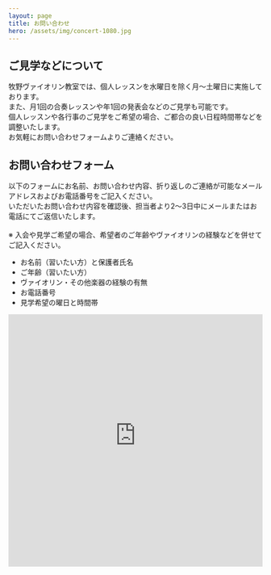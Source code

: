```yaml
---
layout: page
title: お問い合わせ
hero: /assets/img/concert-1080.jpg
---
```


<div class="container">
    <div class="row">
        <div class="col-md-6">
            <h2>ご見学などについて</h2>
            <p>牧野ヴァイオリン教室では、個人レッスンを水曜日を除く月～土曜日に実施しております。<br>
            また、月1回の合奏レッスンや年1回の発表会などのご見学も可能です。<br>
            個人レッスンや各行事のご見学をご希望の場合、ご都合の良い日程時間帯などを調整いたします。<br>
            お気軽にお問い合わせフォームよりご連絡ください。</p>
        </div>
        <div class="col-md-6">
            <h2>お問い合わせフォーム</h2>
            <p>以下のフォームにお名前、お問い合わせ内容、折り返しのご連絡が可能なメールアドレスおよびお電話番号をご記入ください。<br>
            いただいたお問い合わせ内容を確認後、担当者より2～3日中にメールまたはお電話にてご返信いたします。<br>
            <br>
            ※ 入会や見学ご希望の場合、希望者のご年齢やヴァイオリンの経験などを併せてご記入ください。<br>
            <ul>
              <li>お名前（習いたい方）と保護者氏名</li>
              <li>ご年齢（習いたい方）</li>
              <li>ヴァイオリン・その他楽器の経験の有無</li>
              <li>お電話番号</li>
              <li>見学希望の曜日と時間帯</li>
            </ul>
            </p>
            <script type="text/javascript" src="https://s3.amazonaws.com/assets.freshdesk.com/widget/freshwidget.js"></script>
            <style type="text/css" media="screen, projection">
                @import url(https://s3.amazonaws.com/assets.freshdesk.com/widget/freshwidget.css); 
            </style> 
            <iframe title="Feedback Form" class="freshwidget-embedded-form" id="freshwidget-embedded-form" src="https://newaccount1605269336522.freshdesk.com/widgets/feedback_widget/new?&widgetType=embedded&formTitle=%E3%81%8A%E5%95%8F%E3%81%84%E5%90%88%E3%82%8F%E3%81%9B%E3%83%95%E3%82%A9%E3%83%BC%E3%83%A0&submitTitle=%E9%80%81%E4%BF%A1&submitThanks=%E3%81%8A%E5%95%8F%E3%81%84%E5%90%88%E3%82%8F%E3%81%9B%E3%81%84%E3%81%9F%E3%81%A0%E3%81%8D%E3%80%81%E3%81%82%E3%82%8A%E3%81%8C%E3%81%A8%E3%81%86%E3%81%94%E3%81%96%E3%81%84%E3%81%BE%E3%81%99%E3%80%82%0D%0A%E3%81%94%E9%80%A3%E7%B5%A1%E5%86%85%E5%AE%B9%E3%82%92%E7%A2%BA%E8%AA%8D%E5%BE%8C%E3%80%81%E3%83%A1%E3%83%BC%E3%83%AB%E3%81%AB%E3%81%A6%E3%81%94%E8%BF%94%E4%BF%A1%E3%81%84%E3%81%9F%E3%81%97%E3%81%BE%E3%81%99%E3%80%82&screenshot=No&searchArea=no" scrolling="no" height="500px" width="100%" frameborder="0" >
            </iframe>
        </div>
    </div>
</div>